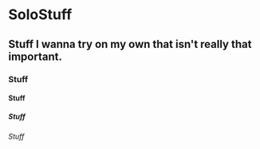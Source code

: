 # SoloStuff
## Stuff I wanna try on my own that isn't really that important.
### Stuff
#### Stuff
##### Stuff
###### Stuff
